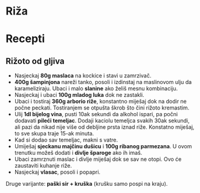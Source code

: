 # Riža

# Recepti

## Rižoto od gljiva

* Nasjeckaj **80g maslaca** na kockice i stavi u zamrzivač.
* **400g šampinjona** nareži tanko, posoli i izdinstaj na maslinovom ulju da karameliziraju. Ubaci i malo **slanine** ako želiš mesnu kombinaciju.
* Nasjeckaj i ubaci **100g mladog luka** dok ne zastakli.
* Ubaci i tostiraj **360g arborio riže**, konstantno miješaj dok na dodir ne počne peckati. Tostiranjem se otpušta škrob što čini rižoto kremastim.
* Ulij **1dl bijelog vina**, pusti 10ak sekundi da alkohol ispari, pa počni dodavati **pileći temeljac**. Dodaji kaciolu temeljca svakih 30ak sekundi, ali pazi da nikad nije više od debljine prsta iznad riže. Konstatno miješaj, to sve skupa traje 15-ak minuta.
* Kad si dodao sav temeljac, makni s vatre.
* Umiješaj **sjeckanu majčinu dušicu** i **100g ribanog parmezana**. U ovom trenutku možeš dodati i **divlje šparoge** ako ih imaš.
* Ubaci zamrznuti maslac i divlje miješaj dok se sav ne otopi. Ovo će zaustaviti kuhanje riže.
* Nasjeckaj **vlasac**, posoli i popapri.

Druge varijante: **paški sir + kruška** (krušku samo pospi na kraju).
